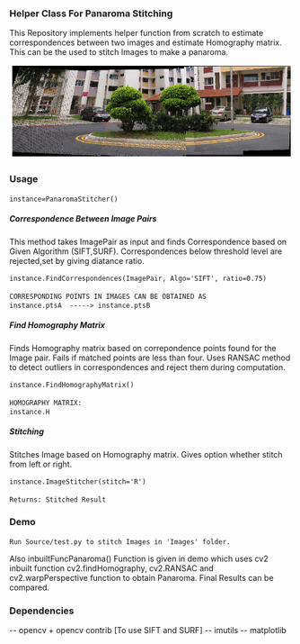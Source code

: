 
### Helper Class For Panaroma Stitching

This Repository implements helper function from scratch to estimate correspondences between two images and estimate Homography matrix. This can be the used to stitch Images to make a panaroma.

<p align="center">
    <img src="./Result/A1/PanaromaI2_3.png">
</p>

### Usage
```
instance=PanaromaStitcher()
```

##### Correspondence Between Image Pairs

This method takes ImagePair as input and finds Correspondence based on Given Algorithm (SIFT,SURF). Correspondences below threshold level are rejected,set by giving diatance ratio.   


  

```
instance.FindCorrespondences(ImagePair, Algo='SIFT', ratio=0.75)

CORRESPONDING POINTS IN IMAGES CAN BE OBTAINED AS
instance.ptsA  -----> instance.ptsB
```

##### Find Homography Matrix
Finds Homography matrix based on correpondence points found for the Image pair. Fails if matched points are less than four. Uses RANSAC method to detect outliers in correspondences and reject them during computation.

```
instance.FindHomographyMatrix()

HOMOGRAPHY MATRIX:
instance.H

```
##### Stitching

Stitches Image based on Homography matrix. Gives option whether stitch from left or right.

```
instance.ImageStitcher(stitch='R')

Returns: Stitched Result
```

### Demo

```
Run Source/test.py to stitch Images in 'Images' folder.
```
Also inbuiltFuncPanaroma() Function is given in demo which uses cv2 inbuilt function cv2.findHomography, cv2.RANSAC and cv2.warpPerspective function to obtain Panaroma.
Final Results can be compared.

### Dependencies

-- opencv + opencv contrib [To use SIFT and SURF]
-- imutils
-- matplotlib

